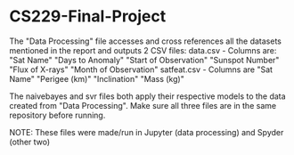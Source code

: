 # CS229-Final-Project
The "Data Processing" file accesses and cross references all the datasets mentioned in the report and outputs 2 CSV files:
data.csv - Columns are: "Sat Name"  "Days to Anomaly"  "Start of Observation"  "Sunspot Number"  "Flux of X-rays"  "Month of Observation"
satfeat.csv - Columns are "Sat Name"  "Perigee (km)"  "Inclination"  "Mass (kg)"

The naivebayes and svr files both apply their respective models to the data created from "Data Processing".
Make sure all three files are in the same repository before running.

NOTE: These files were made/run in Jupyter (data processing) and Spyder (other two)
